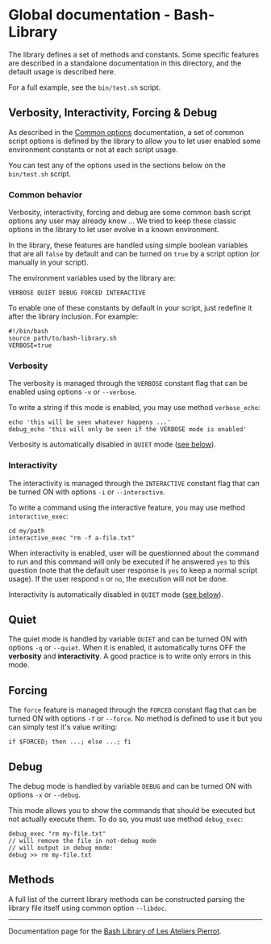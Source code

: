 Global documentation - Bash-Library
===================================

The library defines a set of methods and constants. Some specific features are described
in a standalone documentation in this directory, and the default usage is described here.

For a full example, see the `bin/test.sh` script.


## Verbosity, Interactivity, Forcing & Debug

As described in the [Common options](Common-options.md) documentation, a set of common script
options is defined by the library to allow you to let user enabled some environment constants
or not at each script usage.

You can test any of the options used in the sections below on the `bin/test.sh` script.

### Common behavior

Verbosity, interactivity, forcing and debug are some common bash script options any user may
already know ... We tried to keep these classic options in the library to let user evolve in
a known environment.

In the library, these features are handled using simple boolean variables that are all `false`
by default and can be turned on `true` by a script option (or manually in your script).

The environment variables used by the library are:

    VERBOSE QUIET DEBUG FORCED INTERACTIVE

To enable one of these constants by default in your script, just redefine it after the
library inclusion. For example:

    #!/bin/bash
    source path/to/bash-library.sh
    VERBOSE=true

### Verbosity

The verbosity is managed through the `VERBOSE` constant flag that can be enabled using
options `-v` or `--verbose`.

To write a string if this mode is enabled, you may use method `verbose_echo`:

    echo 'this will be seen whatever happens ...'
    debug_echo 'this will only be seen if the VERBOSE mode is enabled'

Verbosity is automatically disabled in `QUIET` mode ([see below](#quiet)).

### Interactivity

The interactivity is managed through the `INTERACTIVE` constant flag that can be turned
ON with options `-i` or `--interactive`.

To write a command using the interactive feature, you may use method `interactive_exec`:

    cd my/path
    interactive_exec "rm -f a-file.txt"

When interactivity is enabled, user will be questionned about the command to run and this
command will only be executed if he answered `yes` to this question (note that the default
user response is `yes` to keep a normal script usage). If the user respond `n` or `no`, the
execution will not be done.

Interactivity is automatically disabled in `QUIET` mode ([see below](#quiet)).

## Quiet

The quiet mode is handled by variable `QUIET` and can be turned ON with options `-q` or
`--quiet`. When it is enabled, it automatically turns OFF the **verbosity** and **interactivity**.
A good practice is to write only errors in this mode.

## Forcing

The `force` feature is managed through the `FORCED` constant flag that can be turned ON with
options `-f` or `--force`. No method is defined to use it but you can simply test it's value
writing:

    if $FORCED; then ...; else ...; fi

## Debug

The debug mode is handled by variable `DEBUG` and can be turned ON with options `-x` or
`--debug`.

This mode allows you to show the commands that should be executed but not actually execute
them. To do so, you must use method `debug_exec`:

    debug_exec "rm my-file.txt"
    // will remove the file in not-debug mode
    // will output in debug mode:
    debug >> rm my-file.txt

## Methods

A full list of the current library methods can be constructed parsing the library file
itself using common option `--libdoc`.


--------------

Documentation page for the [Bash Library of Les Ateliers Pierrot](http://github.com/atelierspierrot/bash-library).
